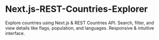 # Next.js-REST-Countries-Explorer
Explore countries using Next.js &amp; REST Countries API. Search, filter, and view details like flags, population, and languages. Responsive &amp; intuitive interface.

